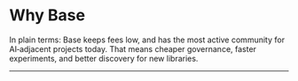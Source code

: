 # Why Base


In plain terms: Base keeps fees low, and has the most active community for AI‑adjacent projects today. That means cheaper governance, faster experiments, and better discovery for new libraries.

---

